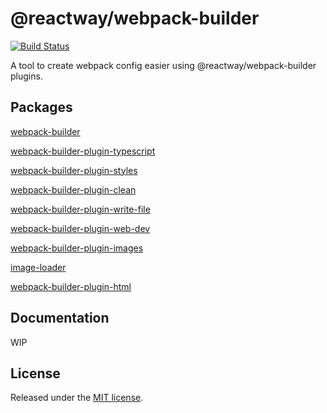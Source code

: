 # @reactway/webpack-builder

[![Build Status](https://img.shields.io/azure-devops/build/reactway/reactway/15/master.svg?logo=azuredevops)](https://dev.azure.com/reactway/ReactWay/_build/latest?definitionId=15&branchName=master)

A tool to create webpack config easier using @reactway/webpack-builder plugins.

## Packages

[webpack-builder](/packages/webpack-builder)

[webpack-builder-plugin-typescript](/packages/webpack-builder-plugin-typescript)

[webpack-builder-plugin-styles](/packages/webpack-builder-plugin-styles)

[webpack-builder-plugin-clean](/packages/webpack-builder-plugin-clean)

[webpack-builder-plugin-write-file](/packages/webpack-builder-plugin-write-file)

[webpack-builder-plugin-web-dev](/packages/webpack-builder-plugin-web-dev)

[webpack-builder-plugin-images](/packages/webpack-builder-plugin-images)

[image-loader](/packages/image-loader)

[webpack-builder-plugin-html](/packages/webpack-builder-plugin-html)

## Documentation

WIP

## License

Released under the [MIT license](LICENSE).
